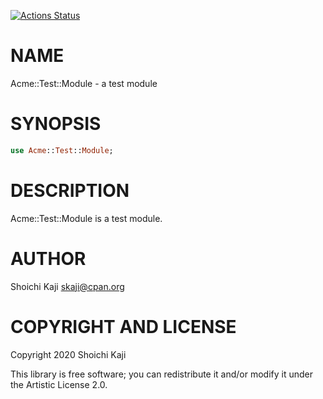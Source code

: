 [![Actions Status](https://github.com/skaji/raku-Acme-Test-Module/workflows/test/badge.svg)](https://github.com/skaji/raku-Acme-Test-Module/actions)

NAME
====

Acme::Test::Module - a test module

SYNOPSIS
========

```raku
use Acme::Test::Module;
```

DESCRIPTION
===========

Acme::Test::Module is a test module.

AUTHOR
======

Shoichi Kaji <skaji@cpan.org>

COPYRIGHT AND LICENSE
=====================

Copyright 2020 Shoichi Kaji

This library is free software; you can redistribute it and/or modify it under the Artistic License 2.0.

